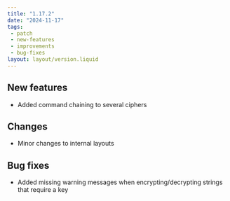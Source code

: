 ```yaml
---
title: "1.17.2"
date: "2024-11-17"
tags: 
 - patch
 - new-features
 - improvements
 - bug-fixes
layout: layout/version.liquid
---
```

## New features
- Added command chaining to several ciphers

## Changes
- Minor changes to internal layouts

## Bug fixes
- Added missing warning messages when encrypting/decrypting strings that require a key